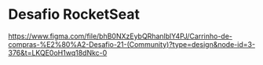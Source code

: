 # Desafio RocketSeat

https://www.figma.com/file/bhB0NXzEybQRhanlblY4PJ/Carrinho-de-compras-%E2%80%A2-Desafio-21-(Community)?type=design&node-id=3-376&t=LKQE0oH1wq18dNkc-0